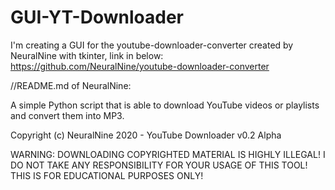 # GUI-YT-Downloader
 I'm creating a GUI for the youtube-downloader-converter created by NeuralNine with tkinter, link in below:  https://github.com/NeuralNine/youtube-downloader-converter

//README.md of NeuralNine:

A simple Python script that is able to download YouTube videos or playlists and convert them into MP3.

Copyright (c) NeuralNine 2020 - YouTube Downloader v0.2 Alpha

WARNING: DOWNLOADING COPYRIGHTED MATERIAL IS HIGHLY ILLEGAL! I DO NOT TAKE ANY RESPONSIBILITY FOR YOUR USAGE OF THIS TOOL! THIS IS FOR EDUCATIONAL PURPOSES ONLY!
